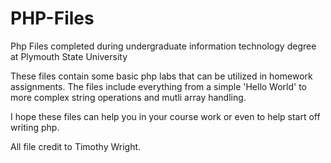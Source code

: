 # PHP-Files
Php Files completed during undergraduate information technology degree at Plymouth State University

These files contain some basic php labs that can be utilized in homework assignments. The files include everything from a simple 'Hello World' to more complex string operations and mutli array handling. 

I hope these files can help you in your course work or even to help start off writing php. 

All file credit to Timothy Wright.
